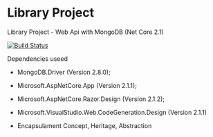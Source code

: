 # Library Project
Library Project - Web Api with MongoDB (Net Core 2.1)

[![Build Status](https://github.com/caioaugusto1/LibraryProject-webApi-netCore.git)](https://github.com/caioaugusto1/LibraryProject-webApi-netCore.git)

Dependencies useed 
- MongoDB.Driver (Version 2.8.0);
- Microsoft.AspNetCore.App (Version 2.1.1);
- Microsoft.AspNetCore.Razor.Design (Version 2.1.2);
- Microsoft.VisualStudio.Web.CodeGeneration.Design (Version 2.1.1)

- Encapsulament Concept, Heritage, Abstraction 
